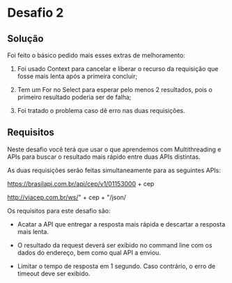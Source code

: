 # Desafio 2

## Solução

Foi feito o básico pedido mais esses extras de melhoramento: 

1. Foi usado Context para cancelar e liberar o recurso da requisição que fosse mais lenta após a primeira concluir; 


1. Tem um For no Select para esperar pelo menos 2 resultados, pois o primeiro resultado poderia ser de falha;
1. Foi tratado o problema caso dê  erro nas duas requisições.

## Requisitos

 Neste desafio você terá que usar o que aprendemos com Multithreading e APIs para buscar o resultado mais rápido entre duas APIs distintas.

As duas requisições serão feitas simultaneamente para as seguintes APIs:

https://brasilapi.com.br/api/cep/v1/01153000 + cep

http://viacep.com.br/ws/" + cep + "/json/

Os requisitos para este desafio são:

- Acatar a API que entregar a resposta mais rápida e descartar a resposta mais lenta.

- O resultado da request deverá ser exibido no command line com os dados do endereço, bem como qual API a enviou.

- Limitar o tempo de resposta em 1 segundo. Caso contrário, o erro de timeout deve ser exibido.
